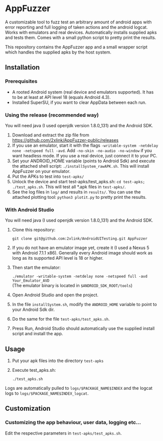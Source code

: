 # AppFuzzer
A customizable tool to fuzz test an arbitrary amount of android apps with error reporting and full logging of taken actions and the android logcat. Works with emulators and real devices. Automatically installs supplied apks and tests them. Comes with a small python script to pretty print the results.

This repository contains the AppFuzzer app and a small wrapper script which handles the supplied apks by the host system.

## Installation
### Prerequisites
- A rooted Android system (real device and emulators supported). It has to be at least at API level 18 (equals Android 4.3).
- Installed SuperSU, if you want to clear AppData between each run.

### Using the release (recommended way)
You will need java (I used openjdk version 1.8.0_131) and the Android SDK.
1. Download and extract the zip file from https://github.com/2xlink/AppFuzzer-public/releases
2. If you use an emulator, start it with the flags `-writable-system -netdelay none -netspeed full -avd`. Add `-no-skin -no-audio -no-window` if you want headless mode. If you use a real device, just connect it to your PC.
3. Set your ANDROID_HOME variable (points to Android Sdk) and execute the attached shell script: `./installSystem_rawAPK.sh`. This will install AppFuzzer on your emulator.
4. Put the APKs to test into `test-apks/`
5. Unlock the device and start test-apks/test_apks.sh: `cd test-apks; ./test_apks.sh`. This will test all *.apk files in `test-apks/`.
6. See the log files in `log/` and results in `results/`. You can use the attached plotting tool: `python3 plotit.py` to pretty print the results.

### With Android Studio
You will need java (I used openjdk version 1.8.0_131) and the Android SDK.
1. Clone this repository:

    ```git clone git@github.com:2xlink/AndroidUITesting.git AppFuzzer```
1. If you do not have an emulator image yet, create it (I used a Nexus 5 with Android 7.1.1 x86). Generally every Android image should work as long as its supported API level is 18 or higher.
1. Then start the emulator:

    ```./emulator -writable-system -netdelay none -netspeed full -avd Your_Emulator_AVD```  
    (The emulator binary is located in `$ANDROID_SDK_ROOT/tools`)
1. Open Android Studio and open the project.
1. In the file `installSystem.sh`, modify the `ANDROID_HOME` variable to point to your Android Sdk dir.
1. Do the same for the file `test-apks/test_apks.sh`.
1. Press Run, Android Studio should automatically use the supplied install script and install the app.

## Usage
1. Put your apk files into the directory `test-apks`
1. Execute test_apks.sh:

    ```./test_apks.sh```

Logs are automatically pulled to `logs/$PACKAGE_NAME$INDEX` and the logcat logs to `logs/$PACKAGE_NAME$INDEX_logcat`.

## Customization
### Customizing the app behaviour, user data, logging etc...
Edit the respective parameters in `test-apks/test_apks.sh`.

<!-- ## Known issues -->


<!-- ## Notes -->
